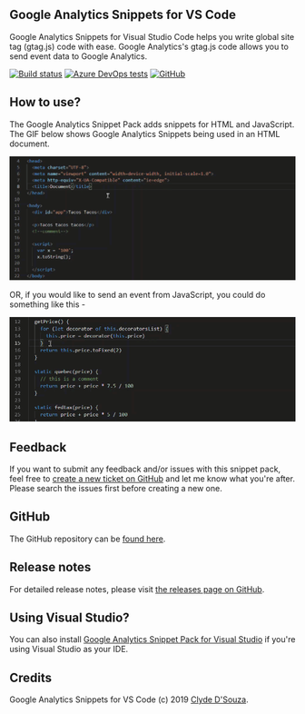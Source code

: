## Google Analytics Snippets for VS Code   
Google Analytics Snippets for Visual Studio Code helps you write global site tag (gtag.js) code with ease. Google Analytics's gtag.js code allows you to send event data to Google Analytics.  

[![Build status](https://clydedsouza.visualstudio.com/Google%20Analytics%20Snippet%20Pack/_apis/build/status/GA%20Snippets%20VS%20Code%20Master)](https://clydedsouza.visualstudio.com/Google%20Analytics%20Snippet%20Pack/_build/latest?definitionId=24)
[![Azure DevOps tests](https://img.shields.io/azure-devops/tests/clydedsouza/Google%20Analytics%20Snippet%20Pack/24.svg)](https://clydedsouza.visualstudio.com/Google%20Analytics%20Snippet%20Pack/_build/latest?definitionId=24)
[![GitHub](https://img.shields.io/github/license/clydedz/google-analytics-snippets-vscode.svg)](https://github.com/ClydeDz/google-analytics-snippets-vscode/)   

## How to use?  
The Google Analytics Snippet Pack adds snippets for HTML and JavaScript. The GIF below shows Google Analytics Snippets  being used in an HTML document.   

![GIF showing HTML Google Analytics Snippet Pack in use](https://raw.githubusercontent.com/ClydeDz/google-analytics-snippets-vscode/master/images/html-snippet-action.gif)

OR, if you would like to send an event from JavaScript, you could do something like this -

![GIF showing JavaScript Google Analytics Snippet Pack in use](https://raw.githubusercontent.com/ClydeDz/google-analytics-snippets-vscode/master/images/js-snippet-action.gif)

## Feedback   
If you want to submit any feedback and/or issues with this snippet pack, feel free to [create a new ticket on GitHub](https://github.com/ClydeDz/google-analytics-snippets-vscode/issues) and let me know what you're after. Please search the issues first before creating a new one. 

## GitHub    
The GitHub repository can be [found here](https://github.com/ClydeDz/google-analytics-snippets-vscode).   

## Release notes
For detailed release notes, please visit [the releases page on GitHub](https://github.com/ClydeDz/google-analytics-snippets-vscode/releases).   

## Using Visual Studio?   
You can also install [Google Analytics Snippet Pack for Visual Studio](https://marketplace.visualstudio.com/items?itemName=clydedsouza.GoogleAnalyticsSnippetPack) if you're using Visual Studio as your IDE.

## Credits        
Google Analytics Snippets for VS Code (c) 2019 [Clyde D'Souza](https://clydedsouza.net/#/).

